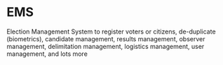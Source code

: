 EMS
===

Election Management System to register voters or citizens, de-duplicate (biometrics), candidate management, results management, observer management, delimitation management, logistics management, user management, and lots more
